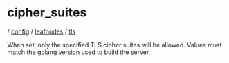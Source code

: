 # cipher_suites

/ [config](reference/server-config/index.md) / [leafnodes](reference/server-config/config/leafnodes/index.md) / [tls](reference/server-config/config/leafnodes/tls/index.md) 

When set, only the specified TLS cipher suites will be allowed. Values must match the golang version used to build the server.

